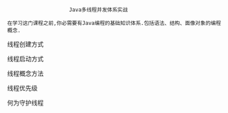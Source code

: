 						Java多线程并发体系实战
    
    在学习这门课程之前,你必需要有Java编程的基础知识体系.包括语法、结构、面像对象的编程概念.
	
线程创建方式

线程启动方式

线程概念方法

线程优先级

何为守护线程